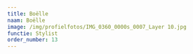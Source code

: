 ```yaml
---
title: Boëlle
naam: Boëlle
image: /img/profielfotos/IMG_0360_0000s_0007_Layer 10.jpg
functie: Stylist
order_number: 13
---
```


